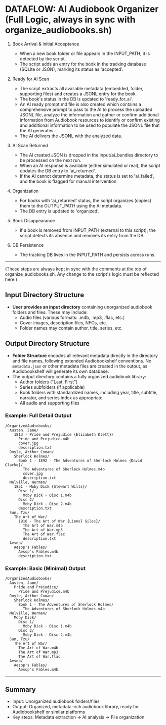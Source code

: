 # DATAFLOW: AI Audiobook Organizer (Full Logic, always in sync with organize_audiobooks.sh)

1. Book Arrival & Initial Acceptance
   - When a new book folder or file appears in the INPUT_PATH, it is detected by the script.
   - The script adds an entry for the book in the tracking database (SQLite or JSON), marking its status as 'accepted'.

2. Ready for AI Scan
   - The script extracts all available metadata (embedded, folder, supporting files) and creates a JSONL entry for the book.
   - The book's status in the DB is updated to 'ready_for_ai'.
   - An AI ready prompt.md file is also created which contains a comprehensive prompt to pass to the AI to process the uploaded JSONL file, analyze the information and gather or confirm additional information from Audiobook resources to identify or confirm existing and additional information to be used to populate the JSONL file that the AI generates.
   - The AI delivers the JSONL with the analyzed data.

3. AI Scan Returned
   - The AI created JSON is dropped in the input/ai_bundles directory to be processed on the next run.
   - When an AI response is available (either simulated or real), the script updates the DB entry to 'ai_returned'.
   - If the AI cannot determine metadata, the status is set to 'ai_failed', and the book is flagged for manual intervention.

4. Organization
   - For books with 'ai_returned' status, the script organizes (copies) them to the OUTPUT_PATH using the AI metadata.
   - The DB entry is updated to 'organized'.

5. Book Disappearance
   - If a book is removed from INPUT_PATH (external to this script), the script detects its absence and removes its entry from the DB.

6. DB Persistence
   - The tracking DB lives in the INPUT_PATH and persists across runs.

---

(These steps are always kept in sync with the comments at the top of organize_audiobooks.sh. Any change to the script's logic must be reflected here.)

## Input Directory Structure
- **User provides an input directory** containing unorganized audiobook folders and files. These may include:
  - Audio files (various formats: .m4b, .mp3, .flac, etc.)
  - Cover images, description files, NFOs, etc.
  - Folder names may contain author, title, series, etc.

## Output Directory Structure
- **Folder Structure** encodes all relevant metadata directly in the directory and file names, following extended Audiobookshelf conventions. No `metadata.json` or other metadata files are created in the output, as Audiobookshelf will generate its own database.
- The output directory contains a fully organized audiobook library:
  - Author folders ("Last, First")
  - Series subfolders (if applicable)
  - Book folders with standardized names, including year, title, subtitle, narrator, and series index as appropriate
  - All audio and supporting files

### Example: Full Detail Output
```
/OrganizedAudiobooks/
  Austen, Jane/
    1813 - Pride and Prejudice {Elizabeth Klett}/
      Pride and Prejudice.m4b
      cover.jpg
      description.txt
  Doyle, Arthur Conan/
    Sherlock Holmes/
      Book 1 - 1892 - The Adventures of Sherlock Holmes {David Clarke}/
        The Adventures of Sherlock Holmes.m4b
        cover.jpg
        description.txt
  Melville, Herman/
    1851 - Moby Dick {Stewart Wills}/
      Disc 1/
        Moby Dick - Disc 1.m4b
      Disc 2/
        Moby Dick - Disc 2.m4b
      description.txt
  Sun, Tzu/
    The Art of War/
      1910 - The Art of War {Lionel Giles}/
        The Art of War.m4b
        The Art of War.mp3
        The Art of War.flac
        description.txt
  Aesop/
    Aesop's Fables/
      Aesop's Fables.m4b
      description.txt
```

### Example: Basic (Minimal) Output
```
/OrganizedAudiobooks/
  Austen, Jane/
    Pride and Prejudice/
      Pride and Prejudice.m4b
  Doyle, Arthur Conan/
    Sherlock Holmes/
      Book 1 - The Adventures of Sherlock Holmes/
        The Adventures of Sherlock Holmes.m4b
  Melville, Herman/
    Moby Dick/
      Disc 1/
        Moby Dick - Disc 1.m4b
      Disc 2/
        Moby Dick - Disc 2.m4b
  Sun, Tzu/
    The Art of War/
      The Art of War.m4b
      The Art of War.mp3
      The Art of War.flac
  Aesop/
    Aesop's Fables/
      Aesop's Fables.m4b
```

---

## Summary
- Input: Unorganized audiobook folders/files
- Output: Organized, metadata-rich audiobook library, ready for Audiobookshelf or similar platforms
- Key steps: Metadata extraction → AI analysis → File organization